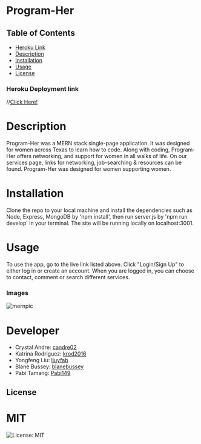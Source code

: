 # Program-Her

## Table of Contents
* [Heroku Link](https://programher2.herokuapp.com/)
* [Description](#description)
* [Installation](#installation)
* [Usage](#usage)
* [License](#license)

### Heroku Deployment link
//[Click Here!](https://programher2.herokuapp.com/)

# Description
Program-Her was a MERN stack single-page application. It was designed for women across Texas to learn how to code. Along with coding, Program-Her offers networking, and support for women in all walks of life. On our services page, links for networking, job-searching & resources can be found. Program-Her was designed for women supporting women. 

# Installation
Clone the repo to your local machine and install the dependencies such as Node, Express, MongoDB by 'npm install', then run server.js by 'npm run develop' in your terminal. The site will be running locally on localhost:3001.

# Usage
To use the app, go to the live link listed above.  Click "Login/Sign Up" to either log in or create an account. When you are logged in, you can choose to contact, comment or search different services.

### Images
![mernpic](https://user-images.githubusercontent.com/81876258/171498396-d66ff02f-7f65-46a0-99e4-8088f5039ecf.png)

# Developer
* Crystal Andre: [candre02](https://www.github.com/candre02)
* Katrina Rodriguez: [krod2016](https://www.github.com/krod2016)
* Yongfeng Liu: [liuyfab](https://www.github.com/liuyfab)
* Blane Bussey: [blanebussey](https://www.github.com/blanebussey)
* Pabi Tamang: [Pabi149](https://www.github.com/Pabi149)

## License
  # MIT
  ![License: MIT](https://img.shields.io/badge/License-MIT-yellow.svg)
